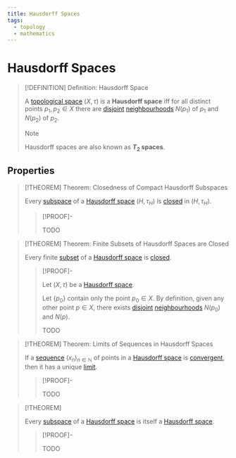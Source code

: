 ```yaml
---
title: Hausdorff Spaces
tags:
  - topology
  - mathematics
---
```


# Hausdorff Spaces

>[!DEFINITION] Definition: Hausdorff Space
>
>A [topological space](Topological%20Spaces.md) $(X,\tau)$ is a **Hausdorff space** iff for all distinct points $p_1,p_2 \in X$ there are [disjoint](../../Set%20Theory/Disjoint%20Sets.md) [neighbourhoods](Topological%20Spaces.md) $N(p_1)$ of $p_1$ and $N(p_2)$ of $p_2$.
>
>>[!NOTE]
>>
>>Hausdorff spaces are also known as **$T_2$ spaces**.
>>
>

## Properties

>[!THEOREM] Theorem: Closedness of Compact Hausdorff Subspaces
>
>Every [](Compactness/index.md#^compactness-of-a-topological-space) [subspace](Topological%20Subspaces.md) of a [Hausdorff space](Hausdorff%20Spaces.md) $(H,\tau_H)$ is [closed](Topological%20Spaces.md) in $(H,\tau_H)$.
>
>>[!PROOF]-
>>
>>TODO
>>
>

>[!THEOREM] Theorem: Finite Subsets of Hausdorff Spaces are Closed
>
>Every finite [subset](../Set%20Theory/Sets.md) of a [Hausdorff space](Hausdorff%20Spaces.md) is [closed](Topological%20Spaces.md).
>
>>[!PROOF]-
>>
>>Let $(X, \tau)$ be a [Hausdorff space](Hausdorff%20Spaces.md).
>>
>>Let $\{p_0\}$ contain only the point $p_0 \in X$. By definition, given any other point $p \in X$, there exists [disjoint](../../Set%20Theory/Disjoint%20Sets.md) [neighbourhoods](Topological%20Spaces.md) $N(p_0)$ and $N(p)$.
>>
>>TODO
>>
>

>[!THEOREM] Theorem: Limits of Sequences in Hausdorff Spaces
>
>If a [sequence](../../Analysis/Functions/Sequences/Sequences.md) $(x_n)_{n \in \mathbb{N}}$ of points in a [Hausdorff space](Hausdorff%20Spaces.md) is [convergent](../../Analysis/Functions/Sequences/Convergence%20of%20Sequences.md), then it has a unique [limit](../../Analysis/Functions/Sequences/Limit%20of%20a%20Sequence.md).
>
>>[!PROOF]-
>>
>>TODO
>>
>

>[!THEOREM]
>
>Every [subspace](Topological%20Subspaces.md) of a [Hausdorff space](Hausdorff%20Spaces.md) is itself a [Hausdorff space](Hausdorff%20Spaces.md).
>
>>[!PROOF]-
>>
>>TODO
>>
>